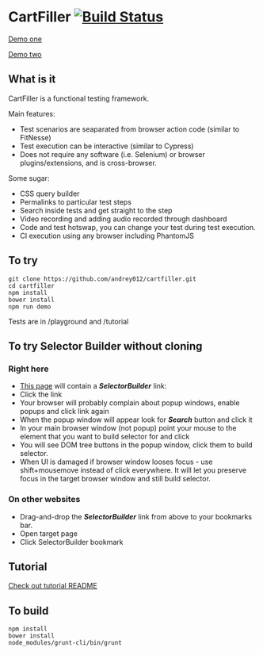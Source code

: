 # CartFiller [![Build Status](https://secure.travis-ci.org/andrey012/cartfiller.svg?branch=master)](https://travis-ci.org/andrey012/cartfiller)

[Demo one](http://andrey012.github.io/cartfiller/dist/#root=..%2Fplayground&job=todoMvcTest&task=0&step=1&slow=1)

[Demo two](https://andrey012.github.io/cartfiller/dist/index.ga.html#root=https%3A%2F%2Fandrey012.github.io%2Fcartfiller%2Fselftest&job=demo&task=0&step=1&slow=1)

## What is it

CartFiller is a functional testing framework.

Main features: 
* Test scenarios are seaparated from browser action code (similar to FitNesse)
* Test execution can be interactive (similar to Cypress)
* Does not require any software (i.e. Selenium) or browser plugins/extensions, and is cross-browser. 

Some sugar: 
* CSS query builder
* Permalinks to particular test steps
* Search inside tests and get straight to the step
* Video recording and adding audio recorded through dashboard
* Code and test hotswap, you can change your test during test execution. 
* CI execution using any browser including PhantomJS

## To try

```
git clone https://github.com/andrey012/cartfiller.git
cd cartfiller 
npm install 
bower install
npm run demo
```

Tests are in /playground and /tutorial

## To try Selector Builder without cloning
### Right here
- <a href="https://andrey012.github.com/cartfiller/playground/selectorBuilder/demo.html">This page</a> will contain a ***SelectorBuilder*** link: 
- Click the link
- Your browser will probably complain about popup windows, enable popups and click link again
- When the popup window will appear look for ***Search*** button and click it
- In your main browser window (not popup) point your mouse to the element that you want to build selector for and click
- You will see DOM tree buttons in the popup window, click them to build selector.
- When UI is damaged if browser window looses focus - use shift+mousemove instead of click everywhere. It will let you preserve focus in the target browser window and still build selector.

### On other websites
- Drag-and-drop the ***SelectorBuilder*** link from above to your bookmarks bar.
- Open target page
- Click SelectorBuilder bookmark 

## Tutorial

[Check out tutorial README](tutorial)

## To build

```
npm install
bower install
node_modules/grunt-cli/bin/grunt
```


